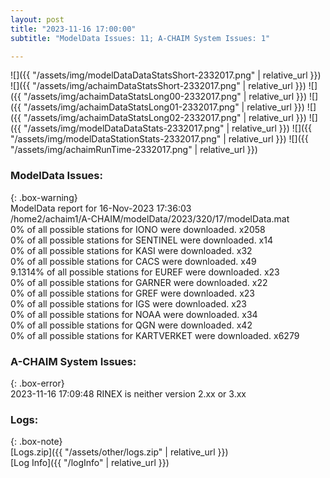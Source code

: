 ```yaml
---
layout: post
title: "2023-11-16 17:00:00"
subtitle: "ModelData Issues: 11; A-CHAIM System Issues: 1"

---
```


![]({{ "/assets/img/modelDataDataStatsShort-2332017.png" | relative_url }})
![]({{ "/assets/img/achaimDataStatsShort-2332017.png" | relative_url }})
![]({{ "/assets/img/achaimDataStatsLong00-2332017.png" | relative_url }})
![]({{ "/assets/img/achaimDataStatsLong01-2332017.png" | relative_url }})
![]({{ "/assets/img/achaimDataStatsLong02-2332017.png" | relative_url }})
![]({{ "/assets/img/modelDataDataStats-2332017.png" | relative_url }})
![]({{ "/assets/img/modelDataStationStats-2332017.png" | relative_url }})
![]({{ "/assets/img/achaimRunTime-2332017.png" | relative_url }})


### ModelData Issues:  
  
{: .box-warning}  
 ModelData report for 16-Nov-2023 17:36:03   
 /home2/achaim1/A-CHAIM/modelData/2023/320/17/modelData.mat   
 0% of all possible stations for IONO were downloaded. x2058   
 0% of all possible stations for SENTINEL were downloaded. x14   
 0% of all possible stations for KASI were downloaded. x32   
 0% of all possible stations for CACS were downloaded. x49   
 9.1314% of all possible stations for EUREF were downloaded. x23   
 0% of all possible stations for GARNER were downloaded. x22   
 0% of all possible stations for GREF were downloaded. x23   
 0% of all possible stations for IGS were downloaded. x23   
 0% of all possible stations for NOAA were downloaded. x34   
 0% of all possible stations for QGN were downloaded. x42   
 0% of all possible stations for KARTVERKET were downloaded. x6279   
  
### A-CHAIM System Issues:  
  
{: .box-error}  
2023-11-16 17:09:48 RINEX is neither version 2.xx or 3.xx  

### Logs:  
  
{: .box-note}  
[Logs.zip]({{ "/assets/other/logs.zip" | relative_url }})  
[Log Info]({{ "/logInfo" | relative_url }})  
